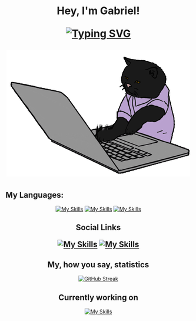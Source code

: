 
<h1 align="center" font="Courier"> 
Hey, I'm Gabriel!
  
[![Typing SVG](https://readme-typing-svg.demolab.com?font=Courier+Prime&color=813AD2&center=true&width=435&height=50&lines=I+am+a+software+engineer;+I+am+a+fullcat+developer;+I+am+a+fullstack+developer)](https://git.io/typing-svg)
  
  ![L1040870.jpg](https://raw.githubusercontent.com/HolyZheng/holyZheng-blog/master/images/coding.gif)
</h1>


## My Languages:
<!-- ![Python](https://img.shields.io/badge/python-3670A0?style=for-the-badge&logo=python&logoColor=ffdd54)
![JavaScript](https://img.shields.io/badge/javascript-%23323330.svg?style=for-the-badge&logo=javascript&logoColor=%23F7DF1E)
![HTML5](https://img.shields.io/badge/html5-%23E34F26.svg?style=for-the-badge&logo=html5&logoColor=white)
![CSS3](https://img.shields.io/badge/css3-%231572B6.svg?style=for-the-badge&logo=css3&logoColor=white)
![Sequelize](https://img.shields.io/badge/Sequelize-52B0E7?style=for-the-badge&logo=Sequelize&logoColor=white) -->
<div align="center">
	
[![My Skills](https://skillicons.dev/icons?i=py,flask,js,react)](https://help-1wac.onrender.com/) [![My Skills](https://skillicons.dev/icons?i=redux,postgres,docker,sqlite)](https://help-1wac.onrender.com/) [![My Skills](https://skillicons.dev/icons?i=css,html,heroku)](https://help-1wac.onrender.com/)
</div>

<!-- ## Frameworks/Tools:
![React](https://img.shields.io/badge/react-%2320232a.svg?style=for-the-badge&logo=react&logoColor=%2361DAFB)
![Redux](https://img.shields.io/badge/redux-%23593d88.svg?style=for-the-badge&logo=redux&logoColor=white)
![Flask](https://img.shields.io/badge/flask-%23000.svg?style=for-the-badge&logo=flask&logoColor=white)
![Express.js](https://img.shields.io/badge/express.js-%23404d59.svg?style=for-the-badge&logo=express&logoColor=%2361DAFB)
![MySQL](https://img.shields.io/badge/mysql-%2300f.svg?style=for-the-badge&logo=mysql&logoColor=white)
![SQLite](https://img.shields.io/badge/sqlite-%2307405e.svg?style=for-the-badge&logo=sqlite&logoColor=white)
![Jinja](https://img.shields.io/badge/jinja-white.svg?style=for-the-badge&logo=jinja&logoColor=black)
![NPM](https://img.shields.io/badge/NPM-%23000000.svg?style=for-the-badge&logo=npm&logoColor=white)
![NodeJS](https://img.shields.io/badge/node.js-6DA55F?style=for-the-badge&logo=node.js&logoColor=white)
![Docker](https://img.shields.io/badge/docker-%230db7ed.svg?style=for-the-badge&logo=docker&logoColor=white) -->

<!-- <a href="https://www.linkedin.com/in/gabriel-day-536738201" target="_blank">![LinkedIn](https://img.shields.io/badge/linkedin-%230077B5.svg?style=for-the-badge&logo=linkedin&logoColor=white)</a> -->
<h2 align="center">
Social Links

  
  
[![My Skills](https://skillicons.dev/icons?i=linkedin)](https://www.linkedin.com/in/gabriel-day-536738201)
<span>[![My Skills](https://appacademybucket.s3.amazonaws.com/c1873224c2794888b45f5289117e2073.png)](https://angel.co/u/gabriel-day-1)</span>
  </h2>

<h2 align="center">My, how you say, statistics</h2>
<div align="center">
	
[![GitHub Streak](https://streak-stats.demolab.com?user=Gabetd&theme=blue-green)](https://git.io/streak-stats)
</div>

<h2 align="center">Currently working on</h2>
<div align="center">
	
  [![My Skills](https://skillicons.dev/icons?i=cpp,ts)](https://skillicons.dev)
</div>

